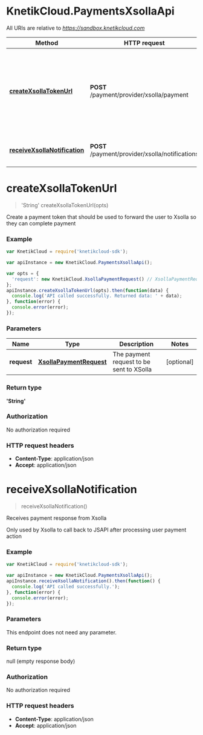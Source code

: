 # KnetikCloud.PaymentsXsollaApi

All URIs are relative to *https://sandbox.knetikcloud.com*

Method | HTTP request | Description
------------- | ------------- | -------------
[**createXsollaTokenUrl**](PaymentsXsollaApi.md#createXsollaTokenUrl) | **POST** /payment/provider/xsolla/payment | Create a payment token that should be used to forward the user to Xsolla so they can complete payment
[**receiveXsollaNotification**](PaymentsXsollaApi.md#receiveXsollaNotification) | **POST** /payment/provider/xsolla/notifications | Receives payment response from Xsolla


<a name="createXsollaTokenUrl"></a>
# **createXsollaTokenUrl**
> &#39;String&#39; createXsollaTokenUrl(opts)

Create a payment token that should be used to forward the user to Xsolla so they can complete payment

### Example
```javascript
var KnetikCloud = require('knetikcloud-sdk');

var apiInstance = new KnetikCloud.PaymentsXsollaApi();

var opts = { 
  'request': new KnetikCloud.XsollaPaymentRequest() // XsollaPaymentRequest | The payment request to be sent to XSolla
};
apiInstance.createXsollaTokenUrl(opts).then(function(data) {
  console.log('API called successfully. Returned data: ' + data);
}, function(error) {
  console.error(error);
});

```

### Parameters

Name | Type | Description  | Notes
------------- | ------------- | ------------- | -------------
 **request** | [**XsollaPaymentRequest**](XsollaPaymentRequest.md)| The payment request to be sent to XSolla | [optional] 

### Return type

**&#39;String&#39;**

### Authorization

No authorization required

### HTTP request headers

 - **Content-Type**: application/json
 - **Accept**: application/json

<a name="receiveXsollaNotification"></a>
# **receiveXsollaNotification**
> receiveXsollaNotification()

Receives payment response from Xsolla

Only used by Xsolla to call back to JSAPI after processing user payment action

### Example
```javascript
var KnetikCloud = require('knetikcloud-sdk');

var apiInstance = new KnetikCloud.PaymentsXsollaApi();
apiInstance.receiveXsollaNotification().then(function() {
  console.log('API called successfully.');
}, function(error) {
  console.error(error);
});

```

### Parameters
This endpoint does not need any parameter.

### Return type

null (empty response body)

### Authorization

No authorization required

### HTTP request headers

 - **Content-Type**: application/json
 - **Accept**: application/json

